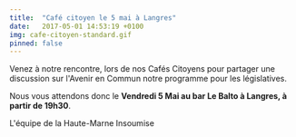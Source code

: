 ```yaml
---
title:  "Café citoyen le 5 mai à Langres"
date:   2017-05-01 14:53:19 +0100
img: cafe-citoyen-standard.gif
pinned: false
---
```


Venez à notre rencontre, lors de nos Cafés Citoyens pour partager une discussion sur l'Avenir en Commun notre programme pour les législatives.
<!--more-->
Nous vous attendons donc le **Vendredi 5 Mai au bar Le Balto à Langres, à partir de 19h30**.

L'équipe de la Haute-Marne Insoumise
